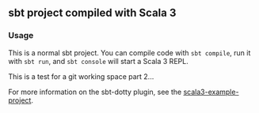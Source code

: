 ## sbt project compiled with Scala 3

### Usage

This is a normal sbt project. You can compile code with `sbt compile`, run it with `sbt run`, and `sbt console` will start a Scala 3 REPL.

This is a test for a git working space part 2...

For more information on the sbt-dotty plugin, see the
[scala3-example-project](https://github.com/scala/scala3-example-project/blob/main/README.md).
